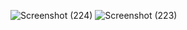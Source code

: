![Screenshot (224)](https://user-images.githubusercontent.com/104826351/210415474-11dc6130-b3ac-4d3e-8a84-f75a7624914c.png)
![Screenshot (223)](https://user-images.githubusercontent.com/104826351/210415481-e382ed00-1bdb-4db5-8963-d8fb72d6fcc0.png)
